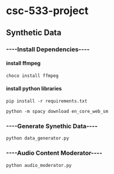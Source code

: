 # csc-533-project

## Synthetic Data

### ----Install Dependencies----

#### install ffmpeg

`choco install ffmpeg`

#### install python libraries

`pip install -r requirements.txt`

`python -m spacy download en_core_web_sm`

### ----Generate Synethic Data----

`python data_generator.py`

### ----Audio Content Moderator----

`python audio_moderator.py`
